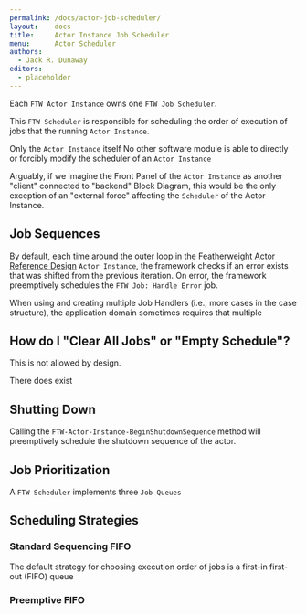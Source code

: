 ```yaml
---
permalink: /docs/actor-job-scheduler/
layout:    docs
title:     Actor Instance Job Scheduler
menu:      Actor Scheduler
authors:
  - Jack R. Dunaway
editors:
  - placeholder
---
```


Each `FTW Actor Instance` owns one `FTW Job Scheduler`.

This `FTW Scheduler` is responsible for scheduling the order of
execution of jobs that the running `Actor Instance`.

Only the `Actor Instance` itself No other software module is able to directly or forcibly modify the scheduler
of an `Actor Instance`

Arguably, if we imagine the Front Panel of the `Actor Instance`
as another "client" connected to "backend" Block Diagram,
this would be the only exception of an "external force" affecting
the `Scheduler` of the Actor Instance.

## Job Sequences

By default, each time around the outer loop in the [Featherweight Actor Reference Design]()
`Actor Instance`, the framework checks if an error exists that was shifted
from the previous iteration. On error, the framework preemptively schedules
the `FTW Job: Handle Error` job.

When using  and creating
multiple Job Handlers (i.e., more cases in the case structure), the application domain
sometimes requires that multiple 

## How do I "Clear All Jobs" or "Empty Schedule"?

This is not allowed by design.

There does exist

## Shutting Down

Calling the `FTW-Actor-Instance-BeginShutdownSequence` method will preemptively schedule
the shutdown sequence of the actor.

## Job Prioritization

A `FTW Scheduler` implements three `Job Queues` 

## Scheduling Strategies

### Standard Sequencing FIFO

The default strategy for choosing execution order of jobs is
a first-in first-out (FIFO) queue

### Preemptive FIFO



## 